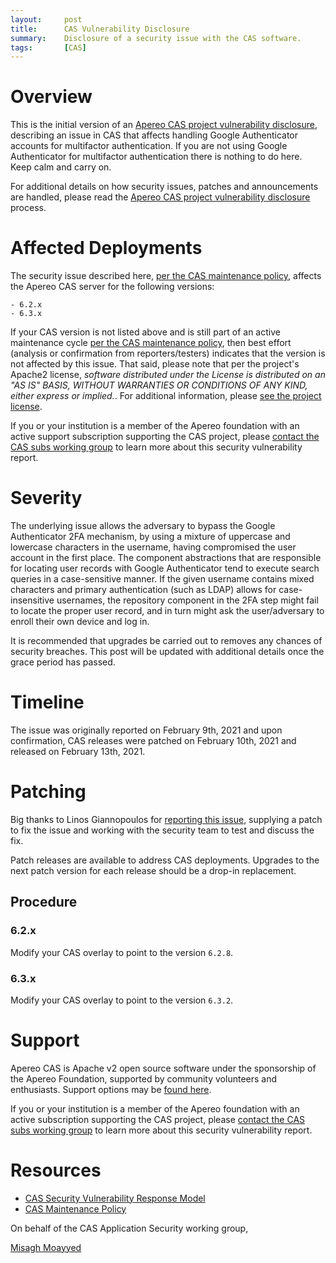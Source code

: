 ```yaml
---
layout:     post
title:      CAS Vulnerability Disclosure
summary:    Disclosure of a security issue with the CAS software.
tags:       [CAS]
---
```


# Overview

This is the initial version of an [Apereo CAS project vulnerability disclosure](https://apereo.github.io/cas/developer/Sec-Vuln-Response.html),
describing an issue in CAS that affects handling Google Authenticator accounts for multifactor authentication. If you are not using Google Authenticator for multifactor authentication there is nothing to do here. Keep calm and carry on.

For additional details on how security issues, patches and announcements are handled, please read the [Apereo CAS project vulnerability disclosure](https://apereo.github.io/cas/developer/Sec-Vuln-Response.html) process.

# Affected Deployments

The security issue described here, [per the CAS maintenance policy](https://apereo.github.io/cas/developer/Maintenance-Policy.html), affects the Apereo CAS server for the following versions:

```
- 6.2.x
- 6.3.x
```

If your CAS version is not listed above and is still part of an active maintenance cycle [per the CAS maintenance policy](https://apereo.github.io/cas/developer/Maintenance-Policy.html), then best effort (analysis or confirmation from reporters/testers) indicates that the version is not affected by this issue. That said, please note that per the project's Apache2 license, *software distributed under the License is distributed on an "AS IS" BASIS, WITHOUT WARRANTIES OR CONDITIONS OF ANY KIND, either express or implied.*. For additional
information, please [see the project license](https://github.com/apereo/cas/blob/master/LICENSE).

If you or your institution is a member of the Apereo foundation with an active support subscription supporting the CAS project, please [contact the CAS subs working group](https://apereo.github.io/cas/Mailing-Lists.html) to learn more about this security vulnerability report.

# Severity

The underlying issue allows the adversary to bypass the Google Authenticator 2FA mechanism, by using a mixture of uppercase and lowercase characters in the username, having compromised the user account in the first place. The component abstractions that are responsible for locating user records with Google Authenticator tend to execute search queries in a case-sensitive manner. If the given username contains mixed characters and primary authentication (such as LDAP) allows for case-insensitive usernames, the repository component in the 2FA step might fail to locate the proper user record, and in turn might ask the user/adversary to enroll their own device and log in.

It is recommended that upgrades be carried out to removes any chances of security breaches. This post will be updated with additional details once the grace period has passed.

# Timeline

The issue was originally reported on February 9th, 2021 and upon confirmation, CAS releases were patched on February 10th, 2021 and released on February 13th, 2021.

# Patching

Big thanks to Linos Giannopoulos for [reporting this issue](https://apereo.github.io/cas/developer/Sec-Vuln-Response.html), supplying a patch to fix the issue and working with the security team to test and discuss the fix.

Patch releases are available to address CAS deployments. Upgrades to the next patch version for each release should be a drop-in replacement.

## Procedure

### 6.2.x

Modify your CAS overlay to point to the version `6.2.8`.

### 6.3.x

Modify your CAS overlay to point to the version `6.3.2`.

# Support

Apereo CAS is Apache v2 open source software under the sponsorship of the Apereo Foundation, supported by community volunteers and enthusiasts. Support options may be [found here](https://apereo.github.io/cas/Support.html).

If you or your institution is a member of the Apereo foundation with an active subscription supporting the CAS project, please [contact the CAS subs working group](https://apereo.github.io/cas/Mailing-Lists.html) to learn more about this security vulnerability report.

# Resources

* [CAS Security Vulnerability Response Model](https://apereo.github.io/cas/developer/Sec-Vuln-Response.html)
* [CAS Maintenance Policy](https://apereo.github.io/cas/developer/Maintenance-Policy.html)

On behalf of the CAS Application Security working group,

[Misagh Moayyed](https://fawnoos.com)